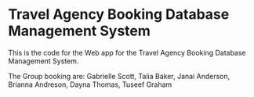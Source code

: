 # Travel Agency Booking  Database Management System

This is the code for the Web app for the Travel Agency Booking Database Management System.


The Group booking are: Gabrielle Scott, Talia Baker,  Janai Anderson, Brianna Andreson, Dayna Thomas, Tuseef Graham
